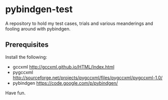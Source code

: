 pybindgen-test
==============

A repository to hold my test cases, trials and various meanderings and fooling 
around with pybindgen.

Prerequisites
-------------

Install the following:

  * gccxml     http://gccxml.github.io/HTML/Index.html
  * pygccxml   http://sourceforge.net/projects/pygccxml/files/pygccxml/pygccxml-1.0/
  * pybindgen  https://code.google.com/p/pybindgen/
 
Have fun.

